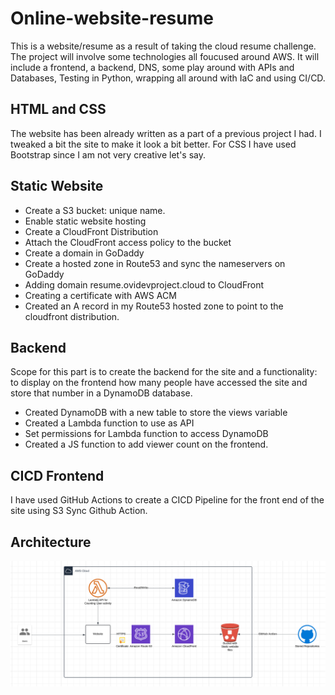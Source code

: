 # Online-website-resume
This is a website/resume as a result of taking the cloud resume challenge.
The project will involve some technologies all foucused around AWS. It will include a frontend, a backend, DNS, some play around with APIs and Databases, Testing in Python, wrapping all around with IaC and using CI/CD.

## HTML and CSS

The website has been already written as a part of a previous project I had. I tweaked a bit the site to make it look a bit better. For CSS I have used Bootstrap since I am not very creative let's say.


## Static Website

- Create a S3 bucket: unique name.
- Enable static website hosting
- Create a CloudFront Distribution
- Attach the CloudFront access policy to the bucket
- Create a domain in GoDaddy
- Create a hosted zone in Route53 and sync the nameservers on GoDaddy
- Adding domain resume.ovidevproject.cloud to CloudFront
- Creating a certificate with AWS ACM
- Created an A record in my Route53 hosted zone to point to the cloudfront distribution.


## Backend

Scope for this part is to create the backend for the site and a functionality: to display on the frontend how many people have accessed the site and store that number in a DynamoDB database.

- Created DynamoDB with a new table to store the views variable
- Created a Lambda function to use as API
- Set permissions for Lambda function to access DynamoDB
- Created a JS function to add viewer count on the frontend.

## CICD Frontend

I have used GitHub Actions to create a CICD Pipeline for the front end of the site using S3 Sync Github Action.


## Architecture


![alt text](img/Screenshot%20from%202024-08-26%2022-09-37.png)